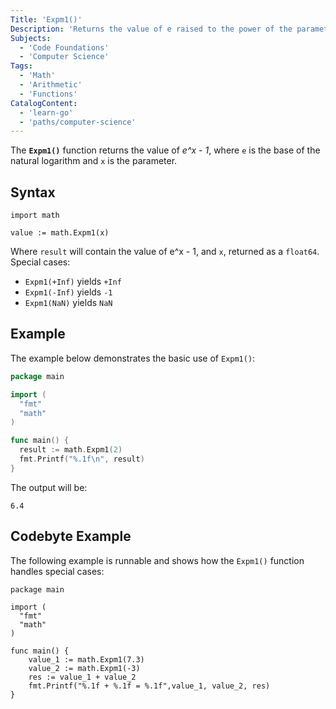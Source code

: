 ```yaml
---
Title: 'Expm1()'
Description: 'Returns the value of e raised to the power of the parameter x minus 1.'
Subjects:
  - 'Code Foundations'
  - 'Computer Science'
Tags:
  - 'Math'
  - 'Arithmetic'
  - 'Functions'
CatalogContent:
  - 'learn-go'
  - 'paths/computer-science'
---
```


The **`Expm1()`** function returns the value of *e^x - 1*, where `e` is the base of the natural logarithm and `x` is the parameter.


## Syntax

```pseudo
import math

value := math.Expm1(x)
```

Where `result` will contain the value of e^x - 1, and  `x`, returned as a `float64`.
Special cases:

- `Expm1(+Inf)` yields `+Inf`
- `Expm1(-Inf)` yields `-1`
- `Expm1(NaN)` yields `NaN`

## Example

The example below demonstrates the basic use of `Expm1()`:

```go
package main

import (
  "fmt"
  "math"
)

func main() {
  result := math.Expm1(2)
  fmt.Printf("%.1f\n", result)
}
```

The output will be:

```shell
6.4
```

## Codebyte Example

The following example is runnable and shows how the `Expm1()` function handles special cases:

```codebyte/golang
package main

import (
  "fmt"
  "math"
)

func main() {
    value_1 := math.Expm1(7.3) 
    value_2 := math.Expm1(-3) 
    res := value_1 + value_2 
    fmt.Printf("%.1f + %.1f = %.1f",value_1, value_2, res) 
}
```
